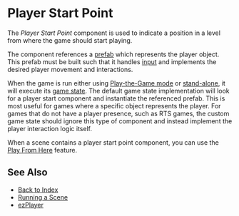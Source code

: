 # Player Start Point

The *Player Start Point* component is used to indicate a position in a level from where the game should start playing.

The component references a [prefab](../prefabs/prefabs-overview.md) which represents the player object. This prefab must be built such that it handles [input](../input/input-overview.md) and implements the desired player movement and interactions.

When the game is run either using [Play-the-Game mode](../editor/run-scene.md#play-the-game-mode) or [stand-alone](../editor/run-scene.md#export-and-run), it will execute its [game state](../runtime/application/game-state.md). The default game state implementation will look for a player start component and instantiate the referenced prefab. This is most useful for games where a specific object represents the player. For games that do not have a player presence, such as RTS games, the custom game state should ignore this type of component and instead implement the player interaction logic itself.

When a scene contains a player start point component, you can use the [Play From Here](../editor/run-scene.md#play-from-here) feature.

## See Also

* [Back to Index](../index.md)
* [Running a Scene](../editor/run-scene.md)
* [ezPlayer](../tools/player.md)
